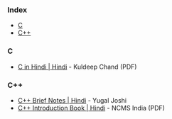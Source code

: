 ### Index

* [C](#c)
* [C++](#cpp)


### C

* [C in Hindi \| Hindi](https://onlineaavedan.com/study_material/1543909480.pdf) - Kuldeep Chand (PDF)


### <a id="cpp"></a>C++

* [C++ Brief Notes \| Hindi](https://ehindistudy.com/2020/12/01/cpp-notes-in-hindi/) - Yugal Joshi
* [C++ Introduction Book \| Hindi](https://ncsmindia.com/wp-content/uploads/2012/04/c++-hindi.pdf) - NCMS India (PDF)

